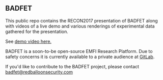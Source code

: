 ## BADFET
This public repo contains the RECON2017 presentation of BADFET along with videos
of a live demo and various renderings of experimental data gathered for the
presentation.

See [demo video here.](https://vimeo.com/225293809)

BADFET is a soon-to-be open-source EMFI Research Platform. Due to safety
concerns it is currently available to a private audience at
[GitLab](https://gitlab.com/RedBalloonShenanigans/BADFET).

If you'd like to contribute to the BADFET project, please contact badfet@redballoonsecurity.com
